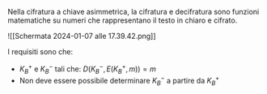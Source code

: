 Nella cifratura a chiave asimmetrica, la cifratura e decifratura sono funzioni matematiche su numeri che rappresentano il testo in chiaro e cifrato.

![[Schermata 2024-01-07 alle 17.39.42.png]]

I requisiti sono che:
- $K_{B}^{+}$  e $K_{B}^{-}$ tali che: $D(K_{B}^{-},E(K_{B}^{+},m))=m$ 
- Non deve essere possibile determinare $K_{B}^{-}$ a partire da $K_{B}^{+}$


